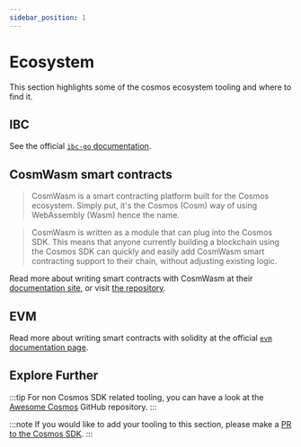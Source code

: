 ```yaml
---
sidebar_position: 1
---
```


# Ecosystem 

This section highlights some of the cosmos ecosystem tooling and where to find it. 

## IBC

See the official [`ibc-go` documentation](https://ibc.cosmos.network).

## CosmWasm smart contracts

>CosmWasm is a smart contracting platform built for the Cosmos ecosystem. Simply put, it's the Cosmos (Cosm) way of using WebAssembly (Wasm) hence the name.

>CosmWasm is written as a module that can plug into the Cosmos SDK. This means that anyone currently building a blockchain using the Cosmos SDK can quickly and easily add CosmWasm smart contracting support to their chain, without adjusting existing logic.

Read more about writing smart contracts with CosmWasm at their [documentation site](https://book.cosmwasm.com/), or visit [the repository](https://github.com/CosmWasm/cosmwasm).

## EVM

Read more about writing smart contracts with solidity at the official [`evm` documentation page](https://docs.evmos.org/modules/evm/).

## Explore Further

:::tip
For non Cosmos SDK related tooling, you can have a look at the [Awesome Cosmos](https://github.com/cosmos/awesome-cosmos) GitHub repository.
:::

:::note
If you would like to add your tooling to this section, please make a [PR to the Cosmos SDK](https://github.com/shapeshift/cosmos-sdk/edit/main/docs/docs/ecosystem/README.md). 
:::
